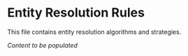 # Entity Resolution Rules

This file contains entity resolution algorithms and strategies.

*Content to be populated*